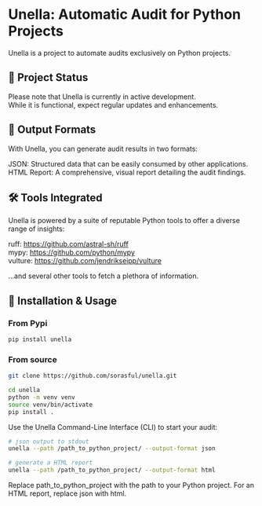 # Unella: Automatic Audit for Python Projects  
Unella is a project to automate audits exclusively on Python projects.  

## 🚧 Project Status  
Please note that Unella is currently in active development.   
While it is functional, expect regular updates and enhancements.  

## 📄 Output Formats  
With Unella, you can generate audit results in two formats:

JSON: Structured data that can be easily consumed by other applications.  
HTML Report: A comprehensive, visual report detailing the audit findings.  

## 🛠️ Tools Integrated  
Unella is powered by a suite of reputable Python tools to offer a diverse range of insights:

ruff: https://github.com/astral-sh/ruff  
mypy: https://github.com/python/mypy  
vulture: https://github.com/jendrikseipp/vulture  

...and several other tools to fetch a plethora of information.  

## 💼 Installation & Usage  

### From Pypi
```bash
pip install unella
```


### From source
```bash
git clone https://github.com/sorasful/unella.git

cd unella
python -m venv venv
source venv/bin/activate
pip install .
```

Use the Unella Command-Line Interface (CLI) to start your audit:

```bash
# json output to stdout 
unella --path /path_to_python_project/ --output-format json

# generate a HTML report 
unella --path /path_to_python_project/ --output-format html
```

Replace path_to_python_project with the path to your Python project.
For an HTML report, replace json with html.

